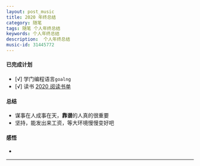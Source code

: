 ```yaml
---
layout: post_music  
title: 2020 年终总结
category: 随笔  
tags: 随笔 个人年终总结  	
keywords: 个人年终总结 
description:  个人年终总结 
music-id: 31445772
---
```


#### 已完成计划
  - [√] 学门编程语言`goalng`
  - [√] 读书 [2020 阅读书单](/2020/12/31/Book-List-2020.html)

#### 总结

  - 谋事在人成事在天，**靠谱**的人真的很重要
  - 坚持，能发出来工资，等大环境慢慢变好吧




#### 感悟
  - 


---
